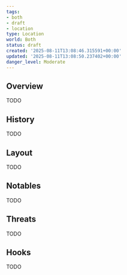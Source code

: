 ```yaml
---
tags:
- both
- draft
- location
type: Location
world: Both
status: draft
created: '2025-08-11T13:08:46.315591+00:00'
updated: '2025-08-11T13:08:50.237402+00:00'
danger_level: Moderate
---
```



## Overview

TODO
## History

TODO
## Layout

TODO
## Notables

TODO
## Threats

TODO
## Hooks

TODO

